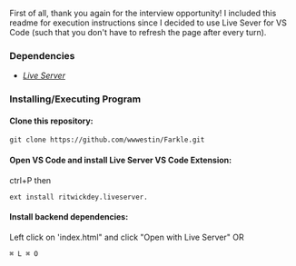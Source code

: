First of all, thank you again for the interview opportunity! I included this readme for execution instructions since I decided to use Live Sever for VS Code (such that you don't have to refresh the page after every turn).

### Dependencies

* [*Live Server*](https://marketplace.visualstudio.com/items?itemName=ritwickdey.LiveServer)


### Installing/Executing Program

#### **Clone this repository:**
```
git clone https://github.com/wwwestin/Farkle.git
```
#### **Open VS Code and install Live Server VS Code Extension:**

ctrl+P then
```
ext install ritwickdey.liveserver.
```
#### **Install backend dependencies:**

Left click on 'index.html" and click "Open with Live Server" OR

```
⌘ L ⌘ O
```


